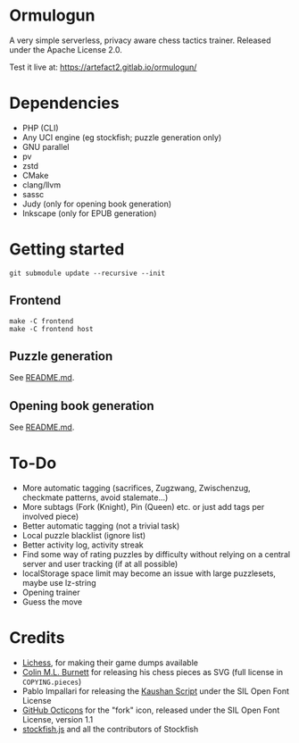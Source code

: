Ormulogun
=========

A very simple serverless, privacy aware chess tactics
trainer. Released under the Apache License 2.0.

Test it live at: <https://artefact2.gitlab.io/ormulogun/>

Dependencies
============

* PHP (CLI)
* Any UCI engine (eg stockfish; puzzle generation only)
* GNU parallel
* pv
* zstd
* CMake
* clang/llvm
* sassc
* Judy (only for opening book generation)
* Inkscape (only for EPUB generation)

Getting started
===============

~~~
git submodule update --recursive --init
~~~

Frontend
--------

~~~
make -C frontend
make -C frontend host
~~~

Puzzle generation
-----------------

See [README.md](./puzzles/README.md).

Opening book generation
-----------------------

See [README.md](./book/README.md).

To-Do
=====

* More automatic tagging (sacrifices, Zugzwang, Zwischenzug, checkmate patterns, avoid stalemate...)
* More subtags (Fork (Knight), Pin (Queen) etc. or just add tags per involved piece)
* Better automatic tagging (not a trivial task)
* Local puzzle blacklist (ignore list)
* Better activity log, activity streak
* Find some way of rating puzzles by difficulty without relying on a central server and user tracking (if at all possible)
* localStorage space limit may become an issue with large puzzlesets, maybe use lz-string
* Opening trainer
* Guess the move

Credits
=======

* [Lichess](https://lichess.org/), for making their game dumps available
* [Colin M.L. Burnett](https://en.wikipedia.org/wiki/User:Cburnett) for releasing his chess pieces as SVG (full license in `COPYING.pieces`)
* Pablo Impallari for releasing the [Kaushan Script](https://fontlibrary.org/en/font/kaushan-script) under the SIL Open Font License
* [GitHub Octicons](https://octicons.github.com/) for the "fork" icon, released under the SIL Open Font License, version 1.1
* [stockfish.js](https://github.com/niklasf/stockfish.js) and all the contributors of Stockfish
